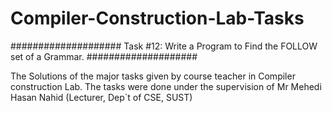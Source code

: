 # Compiler-Construction-Lab-Tasks

####################
Task #12: Write a Program to Find the FOLLOW set of a Grammar. 
####################

The Solutions of the major tasks given by course teacher in Compiler construction Lab.
The tasks were done under the supervision of Mr Mehedi Hasan Nahid (Lecturer, Dep`t of CSE, SUST)





